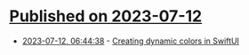 # [Published on 2023-07-12](index.md)

* [2023-07-12, 06:44:38](https://lobste.rs/s/utzakd/creating_dynamic_colors_swiftui) - [Creating dynamic colors in SwiftUI](https://www.jessesquires.com/blog/2023/07/11/creating-dynamic-colors-in-swiftui/)
